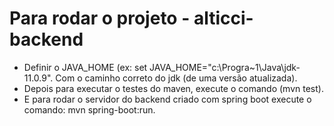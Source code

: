 # Para rodar o projeto - alticci-backend

- Definir o JAVA_HOME (ex: set JAVA_HOME="c:\Progra~1\Java\jdk-11.0.9". Com o caminho correto do jdk (de uma versão atualizada).
- Depois para executar o testes do maven, execute o comando (mvn test).
- E para rodar o servidor do backend criado com spring boot execute o comando: mvn spring-boot:run.
